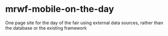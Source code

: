 # mrwf-mobile-on-the-day
One page site for the day of the fair using external data sources, rather than the database or the existing framework
